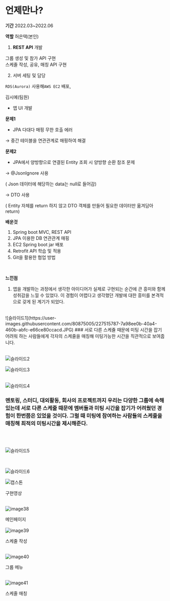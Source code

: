 # 언제만나?


**기간**
2022.03~2022.06 <br>

**역할**
허은택(본인)<br>

1. **REST API** 개발

  그룹 생성 및 참가 API 구현<br>
  스케줄 작성, 공유, 매칭 API 구현

2. 서버 세팅 및 담당

  `RDS(Aurora)` 사용해`AWS EC2` 배포, 

김시예(팀원)

- 앱 UI 개발<br>

**문제1**
 - JPA 다대다 매핑 무한 호출 에러

→ 중간 테이블을 연관관계로 매핑하여 해결<br>


**문제2**
- JPA에서 양방향으로 연결된 Entity 조회 시 양방향 순환 참조 문제

→ @JsonIgnore 사용  

( Json 데이터에 해당하는 data는 null로 들어감)

→ DTO 사용 

( Entity 자체를 return 하지 않고 DTO 객체를 만들어 필요한 데이터만 옮겨담아 return) <br>

**배운것**
1. Spring boot MVC, REST API
2. JPA 이용한 DB 연관관계 매핑
3. EC2 Spring boot jar 배포
4. Retrofit API 학습 및 적용
5. Git을 활용한 협업 방법
<br>

**느낀점**
1. 앱을 개발하는 과정에서 생각한 아이디어가 실제로 구현되는 순간에 큰 흥미와 함께 성취감을 느낄 수 있었다. 이 경험이 어렵다고 생각했던 개발에 대한 흥미를 본격적으로 갖게 된 계기가 되었다.
<br>
![슬라이드1](https://user-images.githubusercontent.com/80875005/227515787-7a98ee0b-40a4-460b-abfc-e66ce80ccacd.JPG)
### 서로 다른 스케쥴 때문에 미팅 시간을 잡기 어려워 하는 사람들에게 각자의 스케줄을 매칭해 미팅가능한 시간을 직관적으로 보여줍니다.
<br/> <br/>

![슬라이드2](https://user-images.githubusercontent.com/80875005/227515788-2e897452-920c-4f72-8113-4b282af2de2a.JPG)
<br/>

![슬라이드3](https://user-images.githubusercontent.com/80875005/227515791-e0aee72f-9e12-456d-a67b-8a58536cf574.JPG)
<br/> <br/>

![슬라이드4](https://user-images.githubusercontent.com/80875005/227515793-30722de4-73a8-4eb3-80ba-e7df983bc63a.JPG)
### 멘토링, 스터디, 대외활동, 회사의 프로젝트까지 우리는 다양한 그룹에 속해 있는데 서로 다른 스케줄 때문에 멤버들과 미팅 시간을 잡기가 어려웠던 경험이 한번쯤은 있었을 것이다. 그럴 때 미팅에 참여하는 사람들의 스케줄을 매칭해 최적의 미팅시간을 제시해준다.
<br/><br/>

![슬라이드5](https://user-images.githubusercontent.com/80875005/227515796-88a2a20c-181e-426e-8413-bbab0187fb6f.JPG)


<br/>

![슬라이드6](https://user-images.githubusercontent.com/80875005/227515798-0e6fc3d6-0cdc-49ca-9e83-acc2e7a24c05.JPG)



![캡스톤](https://user-images.githubusercontent.com/80875005/227667478-32a4c00f-e60a-4f20-b8e2-6e20d7dc7f70.gif)

구현영상
<br/><br/>

![image38](https://user-images.githubusercontent.com/80875005/227517134-22e6d198-2c79-431a-a560-d56cb1a10c5c.png)
<br/>

메인페이지
<br/><br/>
![image39](https://user-images.githubusercontent.com/80875005/227517142-d6f5369b-bfd2-4e3e-b1a0-4b0341f57a60.png)

스케줄 작성
<br/><br/>

![image40](https://user-images.githubusercontent.com/80875005/227517144-b64ee465-b54f-4c72-854e-6aedcefeb996.png)

그룹 메뉴
<br/><br/>


![image41](https://user-images.githubusercontent.com/80875005/227517151-ec294179-3e6f-48cb-bbbf-ca34dd472c02.png)

스케줄 매칭
